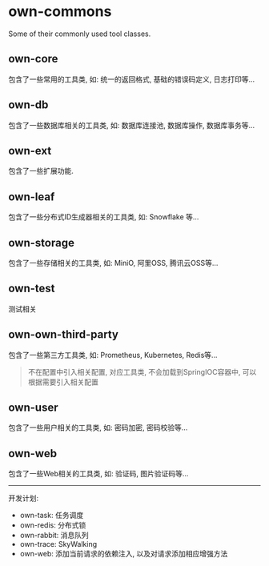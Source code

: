# own-commons
Some of their commonly used tool classes.

## own-core
包含了一些常用的工具类, 如: 统一的返回格式, 基础的错误码定义, 日志打印等... 
## own-db
包含了一些数据库相关的工具类, 如: 数据库连接池, 数据库操作, 数据库事务等...
## own-ext 
包含了一些扩展功能.
## own-leaf
包含了一些分布式ID生成器相关的工具类, 如: Snowflake 等...
## own-storage
包含了一些存储相关的工具类, 如: MiniO, 阿里OSS, 腾讯云OSS等...
## own-test 
测试相关
## own-own-third-party
包含了一些第三方工具类, 如: Prometheus, Kubernetes, Redis等...
> 不在配置中引入相关配置, 对应工具类, 不会加载到SpringIOC容器中, 可以根据需要引入相关配置
## own-user
包含了一些用户相关的工具类, 如: 密码加密, 密码校验等...
## own-web
包含了一些Web相关的工具类, 如: 验证码, 图片验证码等...



---
开发计划: 
 - own-task: 任务调度
 - own-redis: 分布式锁
 - own-rabbit: 消息队列
 - own-trace: SkyWalking
 - own-web: 添加当前请求的依赖注入, 以及对请求添加相应增强方法